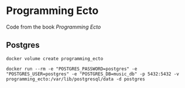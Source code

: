 # Programming Ecto

Code from the book _Programming Ecto_

## Postgres

`docker volume create programming_ecto`

`docker run --rm -e "POSTGRES_PASSWORD=postgres" -e "POSTGRES_USER=postgres" -e "POSTGRES_DB=music_db" -p 5432:5432 -v programming_ecto:/var/lib/postgresql/data -d postgres`
